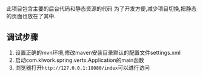 # 

此项目包含主要的后台代码和静态资源的代码
为了开发方便,减少项目切换,把静态的页面也放在了其中.


## 调试步骤

1. 设置正确的mvn环境,修改maven安装目录默认的配置文件settings.xml
1. 启动com.klwork.spring.vertx.Application的main函数
1. 浏览器打开`http://127.0.0.1:18080/index`可以进行访问







